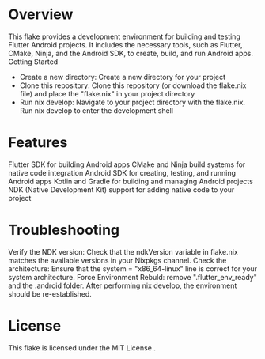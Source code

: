 # Overview 

This flake provides a development environment for building and testing Flutter Android projects. It includes the necessary tools, such as Flutter, CMake, Ninja, and the Android SDK, to create, build, and run Android apps. 
Getting Started 

* Create a new directory: Create a new directory for your project 
* Clone this repository: Clone this repository (or download the flake.nix file) and place the "flake.nix" in your project directory
* Run nix develop: Navigate to your project directory with the flake.nix. Run nix develop to enter the development shell
     

# Features 

Flutter SDK for building Android apps
CMake and Ninja build systems for native code integration
Android SDK for creating, testing, and running Android apps
Kotlin and Gradle for building and managing Android projects
NDK (Native Development Kit) support for adding native code to your project
     

# Troubleshooting 

Verify the NDK version: Check that the ndkVersion variable in flake.nix matches the available versions in your Nixpkgs channel.
Check the architecture: Ensure that the system = "x86_64-linux" line is correct for your system architecture.
Force Environment Rebuld: remove ".flutter_env_ready" and the .android folder. After performing nix develop, the environment should be re-established.
     

# License 

This flake is licensed under the MIT License . 
